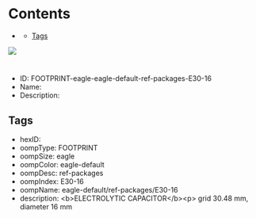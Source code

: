 



Contents
========

* [](#)
	* [Tags](#tags)
  
![][im]
# 

- ID: FOOTPRINT-eagle-eagle-default-ref-packages-E30-16
- Name: 
- Description: 

## Tags

- hexID: 
- oompType: FOOTPRINT
- oompSize: eagle
- oompColor: eagle-default
- oompDesc: ref-packages
- oompIndex: E30-16
- oompName: eagle-default/ref-packages/E30-16
- description: &lt;b&gt;ELECTROLYTIC CAPACITOR&lt;/b&gt;&lt;p&gt;&#xD;
grid 30.48 mm, diameter 16 mm



[im]: image.png
